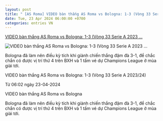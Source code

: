 ```yaml
---
layout: post
title: " [AS Roma] VIDEO bàn thắng AS Roma vs Bologna: 1-3 (Vòng 33 Serie A 2023 ..."
date: Tue, 23 Apr 2024 06:00:00 +0700
categories: entries VN
---
```

[VIDEO bàn thắng AS Roma vs Bologna: 1-3 (Vòng 33 Serie A 2023 ...](https://bongdaplus.vn/video/video-ban-thang-as-roma-vs-bologna-1-3-vong-33-serie-a-2023-24-786562404.html)

![VIDEO bàn thắng AS Roma vs Bologna: 1-3 (Vòng 33 Serie A 2023 ...](https://cdn.bongdaplus.vn/Assets/Media/2024/04/23/17/roma-vs-bologna-1-3.jpg)

Bologna đã làm nên điều kỳ tích khi giành chiến thắng đậm đà 3-1, để chắc chắn có được vị trí thứ 4 trên BXH và 1 tấm vé dự Champions League ở mùa giải tới.

VIDEO bàn thắng AS Roma vs Bologna: 1-3 (Vòng 33 Serie A 2023/24)

Từ 06:02 ngày 23-04-2024

VIDEO bàn thắng AS Roma vs Bologna

Bologna đã làm nên điều kỳ tích khi giành chiến thắng đậm đà 3-1, để chắc chắn có được vị trí thứ 4 trên BXH và 1 tấm vé dự Champions League ở mùa giải tới.


